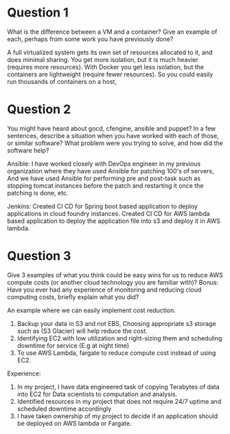 # Question 1 
What is the difference between a VM and a container? Give an example of each, perhaps from some work you have previously done?

A full virtualized system gets its own set of resources allocated to it, and does minimal sharing. You get more isolation, but it is much heavier (requires more resources).
With Docker you get less isolation, but the containers are lightweight (require fewer resources). So you could easily run thousands of containers on a host, 
# Question 2
You might have heard about gocd, cfengine, ansible and puppet? In a few sentences, describe a
situation when you have worked with each of those, or similar software? What problem were you
trying to solve, and how did the software help?

Ansible: 
I have worked closely with DevOps engineer in my previous organization where they have used Ansible for patching 100's of servers, And we have used Ansible for performing pre and post-task such as stopping tomcat instances before the patch and restarting it once the patching is done, etc.

Jenkins: 
Created CI CD for Spring boot based application to deploy applications in cloud foundry instances.
Created CI CD for AWS lambda based application to deploy the application file into s3 and deploy it in AWS lambda. 



# Question 3
Give 3 examples of what you think could be easy wins for us to reduce AWS compute costs (or
another cloud technology you are familiar with)? Bonus: Have you ever had any experience of
monitoring and reducing cloud computing costs, briefly explain what you did?

An example where we can easily implement cost reduction. 

1. Backup your data in S3 and not EBS, Choosing appropriate s3 storage such as (S3 Glacier) will help reduce the cost.
2. Identifying EC2 with low utilization and right-sizing them and scheduling downtime for service (E.g at night time)
3. To use AWS Lambda, fargate to reduce compute cost instead of using EC2. 

Experience:

1. In my project, I have data engineered task of copying Terabytes of data into EC2 for Data scientists to computation and analysis.
2. Identified resources in my project that does not require 24/7 uptime and scheduled downtime accordingly
3. I have taken ownership of my project to decide if an application should be deployed on AWS lambda or Fargate. 

